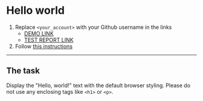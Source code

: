 # Hello world
1. Replace `<your_account>` with your Github username in the links
    - [DEMO LINK](https://Sadman9973.github.io/layout_hello-world/) <br>
    - [TEST REPORT LINK](https://Sadman9973.github.io/layout_hello-world/report/html_report/)
2. Follow [this instructions](https://mate-academy.github.io/layout_task-guideline/)
___

## The task 
Display the "Hello, world!" text with the default browser styling. Please do not 
use any enclosing tags like `<h1>` or `<p>`.
